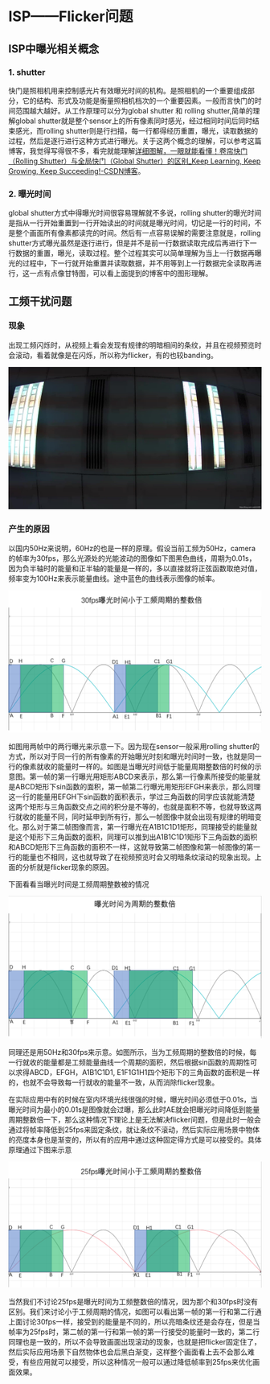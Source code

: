 # ISP——Flicker问题

## ISP中曝光相关概念

### 1. shutter

快门是照相机用来控制感光片有效曝光时间的机构。是照相机的一个重要组成部分，它的结构、形式及功能是衡量照相机档次的一个重要因素。一般而言快门的时间范围越大越好。从工作原理可以分为global shutter 和 rolling shutter,简单的理解global shutter就是整个sensor上的所有像素同时感光，经过相同时间后同时结束感光，而rolling shutter则是行扫描，每一行都得经历重置，曝光，读取数据的过程，然后是逐行进行这种方式进行曝光。关于这两个概念的理解，可以参考这篇博客，我觉得写得很不多，看完就能理解[详细图解，一眼就能看懂！卷帘快门（Rolling Shutter）与全局快门（Global Shutter）的区别_Keep Learning, Keep Growing, Keep Succeeding!-CSDN博客](https://blog.csdn.net/abcwoabcwo/article/details/93099982)。

### 2. 曝光时间

global shutter方式中得曝光时间很容易理解就不多说，rolling shutter的曝光时间是指从一行开始重置到一行开始读出的时间就是曝光时间，切记是一行的时间，不是整个画面所有像素都读完的时间。然后有一点容易误解的需要注意就是，rolling shutter方式曝光虽然是逐行进行，但是并不是前一行数据读取完成后再进行下一行数据的重置，曝光，读取过程。整个过程其实可以简单理解为当上一行数据再曝光的过程中，下一行就开始重置并读取数据，并不用等到上一行数据完全读取再进行，这一点有点像甘特图，可以看上面提到的博客中的图形理解。

## 工频干扰问题

### 现象

出现工频闪烁时，从视频上看会发现有规律的明暗相间的条纹，并且在视频预览时会滚动，看着就像是在闪烁，所以称为flicker，有的也较banding。

![](images\4.jpg)



### 产生的原因

以国内50Hz来说明，60Hz的也是一样的原理。假设当前工频为50Hz，camera的帧率为30fps，那么光源处的光能波动的图像如下图黑色曲线，周期为0.01s，因为负半轴时的能量和正半轴的能量是一样的，多以直接就将正弦函数取绝对值，频率变为100Hz来表示能量曲线。途中蓝色的曲线表示图像的帧率。

![](images\2.png)

如图用两帧中的两行曝光来示意一下。因为现在sensor一般采用rolling shutter的方式，所以对于同一行的所有像素的开始曝光时刻和曝光时间时一致，也就是同一行的像素就收的能量时一样的。如图是当曝光时间低于能量周期整数倍的时候的示意图。第一帧的第一行曝光用矩形ABCD来表示，那么第一行像素所接受的能量就是ABCD矩形下sin函数的面积，第一帧第二行曝光用矩形EFGH来表示，那么同理这一行的能量用EFGH下sin函数的面积表示，学过三角函数的同学应该就能清楚这两个矩形与三角函数交点之间的积分是不等的，也就是面积不等，也就导致这两行就收的能量不同，同时延申到所有行，那么一帧图像中就会出现有规律的明暗变化。那么对于第二帧图像而言，第一行曝光在A1B1C1D1矩形，同理接受的能量就是这个矩形下三角函数的面积，同理可以推到出A1B1C1D1矩形下三角函数的面积和ABCD矩形下三角函数的面积不一样，这就导致第二帧图像和第一帧图像的第一行的能量也不相同，这也就导致了在视频预览时会又明暗条纹滚动的现象出现。上面的分析就是flicker现象的原因。

下面看看当曝光时间是工频周期整数被的情况

![](images\1.png)

同理还是用50Hz和30fps来示意。如图所示，当为工频周期的整数倍的时候，每一行就收的能量都是工频能量曲线一个周期的面积，然后根据sin函数的周期性可以求得ABCD，EFGH，A1B1C1D1, E1F1G1H1四个矩形下的三角函数的面积是一样的，也就不会导致每一行就收的能量不一致，从而消除flicker现象。

在实际应用中有的时候在室内环境光线很强的时候，曝光时间必须低于0.01s，当曝光时间为最小的0.01s是图像就会过曝，那么此时AE就会把曝光时间降低到能量周期整数倍一下，那么这种情况下理论上是无法解决flicker问题，但是此时一般会通过将帧率降低到25fps来固定条纹，就让条纹不滚动，然后实际应用场景中物体的亮度本身也是渐变的，所以有的应用中通过这种固定得方式是可以接受的。具体原理通过下图来示意

![](images\3.png)

当然我们不讨论25fps是曝光时间为工频整数倍的情况，因为那个和30fps时没有区别。我们来讨论小于工频周期的情况，如图可以看出第一帧的第一行和第二行通上面讨论30fps一样，接受到的能量是不同的，所以亮暗条纹还是会存在，但是当帧率为25fps时，第二帧的第一行和第一帧的第一行接受的能量时一致的，第二行同理也是一致的，所以不会导致画面出现滚动的现象，也就是把flicker固定住了，然后实际应用场景下自然物体也会后黑白渐变，这样整个画面看上去不会那么难受，有些应用就可以接受，所以这种情况一般可以通过降低帧率到25fps来优化画面效果。

